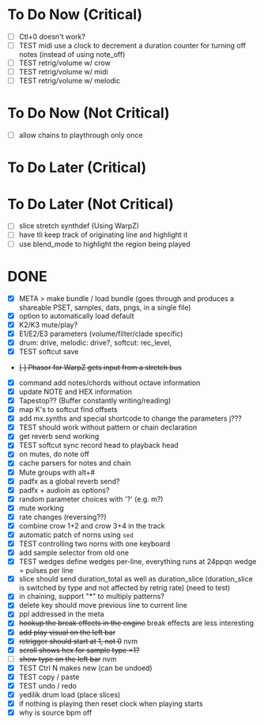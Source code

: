 # To Do Now (Critical)

- [ ] Ctl+0 doesn't work?
- [ ] TEST midi use a clock to decrement a duration counter for turning off notes (instead of using note_off)
- [ ] TEST retrig/volume w/ crow
- [ ] TEST retrig/volume w/ midi
- [ ] TEST retrig/volume w/ melodic

# To Do Now (Not Critical)

- [ ] allow chains to playthrough only once

# To Do Later (Critical)

# To Do Later (Not Critical)

- [ ] slice stretch synthdef (Using WarpZ)
- [ ] have tli keep track of originating line and highlight it
- [ ] use blend_mode to highlight the region being played

# DONE

- [x] META > make bundle / load bundle (goes through and produces a shareable PSET, samples, dats, pngs, in a single file)
- [x] option to automatically load default
- [x] K2/K3 mute/play?
- [x] E1/E2/E3 parameters (volume/filter/clade specific)
- [x] drum: drive, melodic: drive?, softcut: rec_level, 
- [x] TEST softcut save
- ~~[ ] Phasor for WarpZ gets input from a stretch bus~~
- [x] command add notes/chords without octave information
- [x] update NOTE and HEX information
- [x] Tapestop?? (Buffer constantly writing/reading)
- [x] map K's to softcut find offsets
- [x] add mx.synths and special shortcode to change the parameters j???
- [x] TEST should work without pattern or chain declaration
- [x] get reverb send working
- [x] TEST softcut sync record head to playback head
- [x] on mutes, do note off
- [x] cache parsers for notes and chain
- [x] Mute groups with alt+#
- [x] padfx as a global reverb send?
- [x] padfx + audioin as options?
- [x] random parameter choices with '?' (e.g. m?)
- [x] mute working
- [x] rate changes (reversing??)
- [x] combine crow 1+2 and crow 3+4 in the track
- [x] automatic patch of norns using `sed`
- [x] TEST controlling two norns with one keyboard
- [x] add sample selector from old one
- [x] TEST wedges define wedges per-line, everything runs at 24ppqn wedge = pulses per line
- [x] slice should send duration_total as well as duration_slice (duration_slice is switched by type and not affected by retrig rate) (need to test)
- [x] in chaining, support "*" to multiply patterns?
- [x] delete key should move previous line to current line
- [x] ppl addressed in the meta
- [x] ~~hookup the break effects in the engine~~ break effects are less interesting
- [x] ~~add play visual on the left bar~~
- [x] ~~retrigger should start at 1, not 0~~ nvm
- [x] ~~scroll shows hex for sample type =1?~~ 
- [ ] ~~show type on the left bar~~ nvm
- [x] TEST Ctrl N makes new (can be undoed)
- [x] TEST copy / paste
- [x] TEST undo / redo
- [x] yedilik drum load (place slices)
- [x] if nothing is playing then reset clock when playing starts
- [x] why is source bpm off
